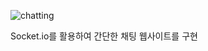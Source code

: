 ![chatting](https://user-images.githubusercontent.com/108252913/191527363-290755e9-6181-44a1-8ac1-76373bb83046.png)

Socket.io를 활용하여 간단한 채팅 웹사이트를 구현
